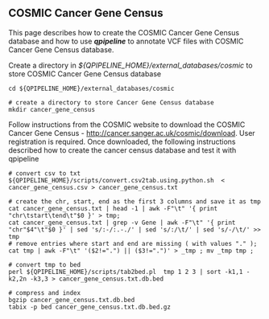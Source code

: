 
## COSMIC Cancer Gene Census

This page describes how to create the COSMIC Cancer Gene Census database and how to use **_qpipeline_** to annotate VCF files with COSMIC Cancer Gene Census database.


Create a directory in *${QPIPELINE_HOME}/external_databases/cosmic* to store COSMIC Cancer Gene Census database
```
cd ${QPIPELINE_HOME}/external_databases/cosmic

# create a directory to store Cancer Gene Census database
mkdir cancer_gene_census
```
Follow instructions from the COSMIC website to download the COSMIC Cancer Gene Census - http://cancer.sanger.ac.uk/cosmic/download. User registration is required. 
Once downloaded, the following instructions described how to create the cancer census database and test it with qpipeline

```
# convert csv to txt 
${QPIPELINE_HOME}/scripts/convert.csv2tab.using.python.sh  < cancer_gene_census.csv > cancer_gene_census.txt

# create the chr, start, end as the first 3 columns and save it as tmp 
cat cancer_gene_census.txt | head -1 | awk -F"\t" '{ print "chr\tstart\tend\t"$0 }' > tmp;
cat cancer_gene_census.txt | grep -v Gene | awk -F"\t" '{ print "chr"$4"\t"$0 }' | sed 's/:-/:.-./' | sed 's/:/\t/' | sed 's/-/\t/' >> tmp
# remove entries where start and end are missing ( with values "." );
cat tmp | awk -F"\t" '($2!=".") || ($3!=".")' > _tmp ; mv _tmp tmp ;

# convert tmp to bed 
perl ${QPIPELINE_HOME}/scripts/tab2bed.pl  tmp 1 2 3 | sort -k1,1 -k2,2n -k3,3 > cancer_gene_census.txt.db.bed

# compress and index 
bgzip cancer_gene_census.txt.db.bed
tabix -p bed cancer_gene_census.txt.db.bed.gz
```
